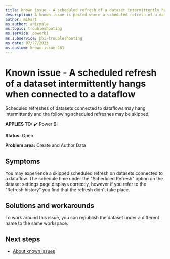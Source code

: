 ```yaml
---
title: Known issue - A scheduled refresh of a dataset intermittently hangs when connected to a dataflow
description: A known issue is posted where a scheduled refresh of a dataset intermittently hangs when connected to a dataflow
author: mihart
ms.author: anirmale
ms.topic: troubleshooting  
ms.service: powerbi
ms.subservice: pbi-troubleshooting
ms.date: 07/27/2023
ms.custom: known-issue-461
---
```


# Known issue - A scheduled refresh of a dataset intermittently hangs when connected to a dataflow

Scheduled refreshes of datasets connected to dataflows may hang intermittently and the following scheduled refreshes may be skipped.

**APPLIES TO:** ✔️ Power BI

**Status:** Open

**Problem area:** Create and Author Data

## Symptoms

You may experience a skipped scheduled refresh on datasets connected to a dataflow. The schedule time under the "Scheduled Refresh" option on the dataset settings page displays correctly, however if you refer to the "Refresh history" you find that the refresh didn't take place.

## Solutions and workarounds

To work around this issue, you can republish the dataset under a different name to the same workspace.

## Next steps

- [About known issues](/power-bi/troubleshoot/known-issues/power-bi-known-issues)
